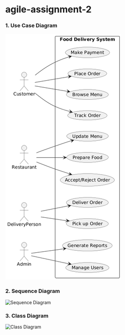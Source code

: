# agile-assignment-2
### 1. Use Case Diagram
![Use Case Diagram](https://github.com/sukail-123/agile-assignment-2/blob/main/use%20case%20diagram.png)

### 2. Sequence Diagram
![Sequence Diagram](./images/SequenceDiagram.jpg)

### 3. Class Diagram
![Class Diagram](./images/ClassDiagram.jpg)
